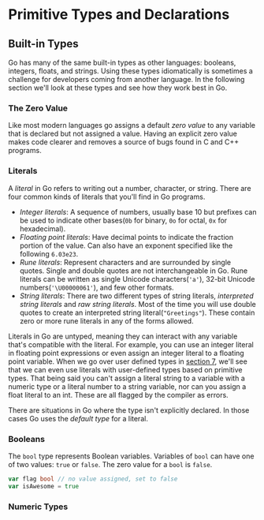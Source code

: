 # Primitive Types and Declarations

## Built-in Types
Go has many of the same built-in types as other languages: booleans, integers, floats, and strings. Using these types idiomatically is sometimes a challenge for developers coming from another language. In the following section we'll look at these types and see how they work best in Go.

### The Zero Value
Like most modern languages go assigns a default *zero value* to any variable that is declared but not assigned a value. Having an explicit zero value makes code clearer and removes a source of bugs found in C and C++ programs. 

### Literals
A *literal* in Go refers to writing out a number, character, or string. There are four common kinds of literals that you'll find in Go programs.

- *Integer literals*: A sequence of numbers, usually base 10 but prefixes can be used to indicate other bases(`0b` for binary, `0o` for octal, `0x` for hexadecimal).
- *Floating point literals*: Have decimal points to indicate the fraction portion of the value. Can also have an exponent specified like the following `6.03e23`.
- *Rune literals*: Represent characters and are surrounded by single quotes. Single and double quotes are not interchangeable in Go. Rune literals can be written as single Unicode characters(`'a'`), 32-bit Unicode numbers(`'\U00000061'`), and few other formats.
- *String literals*: There are two different types of string literals, *interpreted string literals* and *raw string literals*. Most of the time you will use double quotes to create an interpreted string literal(`"Greetings"`). These contain zero or more rune literals in any of the forms allowed.

Literals in Go are untyped, meaning they can interact with any variable that's compatible with the literal. For example, you can use an integer literal in floating point expressions or even assign an integer literal to a floating point variable. When we go over user defined types in [section 7](7_types_methods_interfaces.md), we'll see that we can even use literals with user-defined types based on primitive types. That being said you can't assign a literal string to a variable with a numeric type or a literal number to a string variable, nor can you assign a float literal to an int. These are all flagged by the compiler as errors.

There are situations in Go where the type isn't explicitly declared. In those cases Go uses the *default type* for a literal. 

### Booleans
The `bool` type represents Boolean variables. Variables of `bool` can have one of two values: `true` or `false`. The zero value for a `bool` is `false`.

```Go
var flag bool // no value assigned, set to false
var isAwesome = true
```

### Numeric Types

